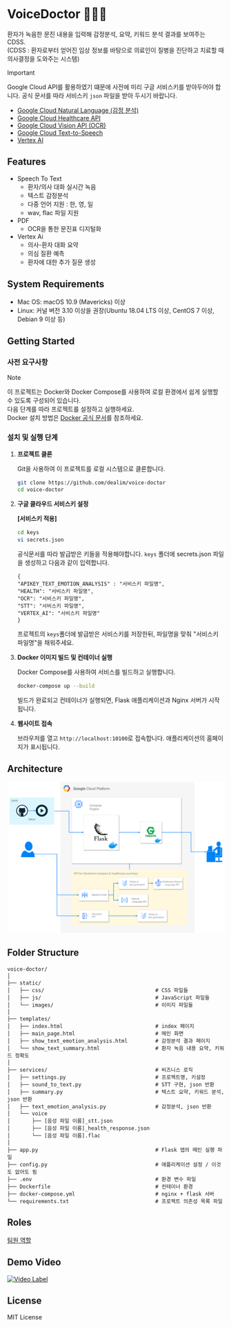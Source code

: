 # VoiceDoctor 🧑🏼‍⚕️
환자가 녹음한 문진 내용을 입력해 감정분석, 요약, 키워드 분석 결과를 보여주는 CDSS.  
(CDSS : 환자로부터 얻어진 임상 정보를 바탕으로 의료인이 질병을 진단하고 치료할 때 의사결정을 도와주는 시스템) 
> [!Important]
> Google Cloud API를 활용하였기 떄문에 사전에 미리 구글 서비스키를 받아두어야 합니다.
> 공식 문서를 따라 서비스키 `json` 파일을 받아 두시기 바랍니다.
> - [Google Cloud Natural Language (감정 분석)](https://cloud.google.com/natural-language/docs)
> - [Google Cloud Healthcare API](https://cloud.google.com/healthcare/docs)
> - [Google Cloud Vision API (OCR)](https://cloud.google.com/vision/docs/ocr)
> - [Google Cloud Text-to-Speech](https://cloud.google.com/text-to-speech/docs)
> - [Vertex AI](https://cloud.google.com/vertex-ai/docs) 


## Features

- Speech To Text
  - 환자/의사 대화 실시간 녹음
  - 텍스트 감정분석
  - 다중 언어 지원 : 한, 영, 일
  - wav, flac 파일 지원
- PDF
    - OCR을 통한 문진표 디지털화
- Vertex Ai
    - 의사-환자 대화 요약
    - 의심 질환 예측
    - 환자에 대한 추가 질문 생성

## System Requirements

- Mac OS: macOS 10.9 (Mavericks) 이상
- Linux: 커널 버전 3.10 이상을 권장(Ubuntu 18.04 LTS 이상, CentOS 7 이상, Debian 9 이상 등)

## Getting Started
### 사전 요구사항
> [!Note]
> 이 프로젝트는 Docker와 Docker Compose를 사용하여 로컬 환경에서 쉽게 실행할 수 있도록 구성되어 있습니다.  
> 다음 단계를 따라 프로젝트를 설정하고 실행하세요.   
> Docker 설치 방법은 [Docker 공식 문서](https://docs.docker.com/desktop/)를 참조하세요.
 
### **설치 및 실행 단계**

1. **프로젝트 클론**

   Git을 사용하여 이 프로젝트를 로컬 시스템으로 클론합니다.
    ```bash
    git clone https://github.com/dealim/voice-doctor
    cd voice-doctor
    ```

3. **구글 클라우드 서비스키 설정**
   
    **[서비스키 적용]**
    ```bash
    cd keys
    vi secrets.json
    ```
    공식문서를 따라 발급받은 키들을 적용해야합니다. `keys` 폴더에 secrets.json 파일을 생성하고 다음과 같이 입력합니다.  
    ```
    {
    "APIKEY_TEXT_EMOTION_ANALYSIS" : "서비스키 파일명",
    "HEALTH": "서비스키 파일명",
    "OCR": "서비스키 파일명",
    "STT": "서비스키 파일명",
    "VERTEX_AI": "서비스키 파일명"
    }
    ```
    프로젝트의 `keys`폴더에 발급받은 서비스키를 저장한뒤, 파일명을 맞춰 "서비스키 파일명"을 채워주세요.

5. **Docker 이미지 빌드 및 컨테이너 실행**

   Docker Compose를 사용하여 서비스를 빌드하고 실행합니다.
    ```bash
    docker-compose up --build
    ```
   빌드가 완료되고 컨테이너가 실행되면, Flask 애플리케이션과 Nginx 서버가 시작됩니다.


6. **웹사이트 접속**
   
   브라우저를 열고 `http://localhost:10100`로 접속합니다. 애플리케이션의 홈페이지가 표시됩니다.

## Architecture
![](./assets/아키텍처.png)

## Folder Structure
```
voice-doctor/
│
├── static/                 
│   ├── css/                                    # CSS 파일들
│   ├── js/                                     # JavaScript 파일들
│   └── images/                                 # 이미지 파일들
│
├── templates/               
│   ├── index.html                              # index 페이지
│   ├── main_page.html                          # 메인 화면
│   ├── show_text_emotion_analysis.html         # 감정분석 결과 페이지
│   └── show_text_summary.html                  # 환자 녹음 내용 요약, 키워드 정확도
│
├── services/                                   # 비즈니스 로직
│   ├── settings.py                             # 프로젝트명, 키설정
│   ├── sound_to_text.py                        # STT 구현, json 반환
│   ├── summary.py                              # 텍스트 요약, 키워드 분석, json 반환
│   ├── text_emotion_analysis.py                # 감정분석, json 반환
│   └── voice
│       ├── [음성 파일 이름]_stt.json  
│       ├── [음성 파일 이름]_health_response.json
│       └── [음성 파일 이름].flac  
│
├── app.py                                      # Flask 앱의 메인 실행 파일
├── config.py                                   # 애플리케이션 설정 / 이것도 없어도 됨
├── .env                                        # 환경 변수 파일
├── Dockerfile                                  # 컨테이너 환경
├── docker-compose.yml                          # nginx + flask 서버
└── requirements.txt                            # 프로젝트 의존성 목록 파일
```
## Roles
[팀원 역할](./docs/ROLES.md)

## Demo Video
[![Video Label](http://img.youtube.com/vi/4RMyuYGm1PM/0.jpg)](https://youtu.be/4RMyuYGm1PM)

## License
MIT License